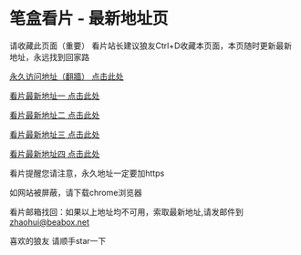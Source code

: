 # 笔盒看片 - 最新地址页

请收藏此页面（重要）
看片站长建议狼友Ctrl+D收藏本页面，本页随时更新最新地址，永远找到回家路

[永久访问地址（翻牆） 点击此处](https://beabox.net/)

[看片最新地址一 点击此处](https://bht1r3k9w3a1.shop)

[看片最新地址二 点击此处](https://bhc4y1t1v6g0.shop)

[看片最新地址三 点击此处](https://bhi9s2s0v0d7.shop)

[看片最新地址四 点击此处](https://bhw7i6e7b0c5.shop)

看片提醒您请注意，永久地址一定要加https

如网站被屏蔽，请下载chrome浏览器

看片邮箱找回：如果以上地址均不可用，索取最新地址,请发邮件到 zhaohui@beabox.net

喜欢的狼友 请顺手star一下